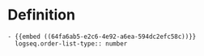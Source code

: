 # Definition
	- {{embed ((64fa6ab5-e2c6-4e92-a6ea-594dc2efc58c))}}
	  logseq.order-list-type:: number